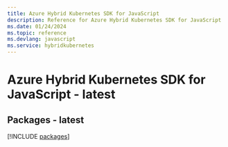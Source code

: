 ```yaml
---
title: Azure Hybrid Kubernetes SDK for JavaScript
description: Reference for Azure Hybrid Kubernetes SDK for JavaScript
ms.date: 01/24/2024
ms.topic: reference
ms.devlang: javascript
ms.service: hybridkubernetes
---
```

# Azure Hybrid Kubernetes SDK for JavaScript - latest
## Packages - latest
[!INCLUDE [packages](hybrid-kubernetes-index.md)]